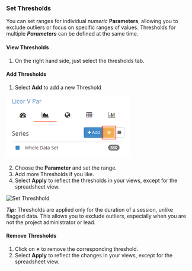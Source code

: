 ### Set Thresholds
You can set ranges for individual *numeric* **Parameters**, allowing you to exclude outliers or focus on specific ranges of values. Thresholds for multiple ***Parameters*** can be defined at the same time.

#### View Thresholds
1. On the right hand side, just select the <i class="fa fa-sliders"></i> thresholds tab.

#### Add Thresholds
1. Select **Add** to add a new Threshold

![Open Threshholds](../images/help/_data_Set_Threshold.png)

2. Choose the **Parameter** and set the range.
3. Add more Thresholds if you like.
4. Select **Apply** to reflect the thresholds in your views, except for the spreadsheet view.

![Set Threshhold](../images/help/_data_Set_Threshold_2.png)

***Tip:*** Thresholds are applied only for the duration of a session, unlike flagged data. This allows you to exclude outliers, especially when you are not the project administrator or lead.

#### Remove Thresholds
1. Click on **&times;** to remove the corresponding threshold.
2. Select **Apply** to reflect the changes in your views, except for the spreadsheet view.
